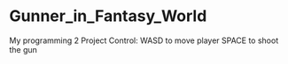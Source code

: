 # Gunner_in_Fantasy_World
My programming 2 Project
Control: WASD to move player
         SPACE to shoot the gun
